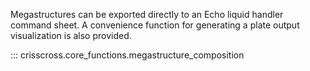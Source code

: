 Megastructures can be exported directly to an Echo liquid handler command sheet.  A convenience function for generating a plate output visualization is also provided.

::: crisscross.core_functions.megastructure_composition
